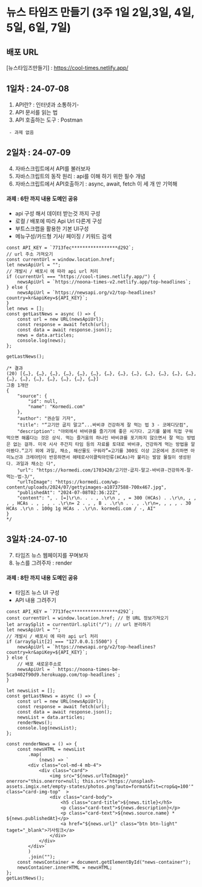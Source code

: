 # 뉴스 타임즈 만들기 (3주 1일 2일,3일, 4일, 5일, 6일, 7일)

## 배포 URL
[뉴스타임즈만들기] : https://cool-times.netlify.app/

## 1일차 : 24-07-08
1. API란? : 인터넷과 소통하기- 
2. API 문서를 읽는 법
3. API 호출하는 도구 : Postman
```
 - 과제 없음
```
## 2일차 : 24-07-09
4. 자바스크립트에서 API를 불러보자
5. 자바스크립트의 동작 원리 : api를 이해 하기 위한 필수 개념
6. 자바스크립트에서 API호출하기 : async, await, fetch 이 세 개 만 기억해

#### 과제 : 6탄 까지 내용 도메인 공유
- api 구성 해서 데이터 받는것 까지 구성
- 로컬 / 배포에 따라 Api Url 다른게 구성
- 부트스크랩을 활용한 기본 UI구성
- 메뉴구성/카드형 기사/ 페이징 / 키워드 검색
```
const API_KEY = `7713fec*****************d292`;
// url 주소 가져오기
const currentUrl = window.location.href;
let newsApiUrl = "";
// 개발시 / 배포시 에 따라 api url 처리
if (currentUrl === "https://cool-times.netlify.app/") {
    newsApiUrl = `https://noona-times-v2.netlify.app/top-headlines`;
} else {
    newsApiUrl = `https://newsapi.org/v2/top-headlines?country=kr&apiKey=${API_KEY}`;
}
let news = [];
const getLastNews = async () => {
    const url = new URL(newsApiUrl);
    const response = await fetch(url);
    const data = await response.json();
    news = data.articles;
    console.log(news);
};

getLastNews();

/* 결과
(20) [{…}, {…}, {…}, {…}, {…}, {…}, {…}, {…}, {…}, {…}, {…}, {…}, {…}, {…}, {…}, {…}, {…}, {…}, {…}, {…}]
그중 1개만
{
    "source": {
        "id": null,
        "name": "Kormedi.com"
    },
    "author": "권순일 기자",
    "title": "“고기만 굽지 말고”...바비큐 건강하게 잘 먹는 법 3 - 코메디닷컴",
    "description": "야외에서 바비큐를 즐기기에 좋은 시기다. 고기를 불에 직접 구워 먹으면 해롭다는 것은 상식. 먹는 즐거움의 하나인 바비큐를 포기하지 않으면서 잘 먹는 방법은 없는 걸까. 미국 시사 주간지 타임 등의 자료를 토대로 바비큐, 건강하게 먹는 방법을 알아봤다.“고기 외에 과일, 채소, 해산물도 구워라”=고기를 300도 이상 고온에서 조리하면 아미노산과 크레아틴이 반응하면서 헤테로사이클릭아민류(HCAs)라 불리는 발암 물질이 생성된다. 과일과 채소는 다",
    "url": "https://kormedi.com/1703420/고기만-굽지-말고-바비큐-건강하게-잘-먹는-법-3/",
    "urlToImage": "https://kormedi.com/wp-content/uploads/2024/07/gettyimages-a10737588-700x467.jpg",
    "publishedAt": "2024-07-08T02:36:22Z",
    "content": ", . [=]\r\n. . . , .\r\n , , = 300 (HCAs) . .\r\n, , , , , HCAs . , , , . .\r\n= 2 . , , B . .\r\n . . , .\r\n=, , , , . 30 HCAs .\r\n . 100g 1g HCAs . .\r\n. kormedi.com / -, AI"
}
*/

```

## 3일차 :24-07-10
7. 타임즈 뉴스 웹페이지를 꾸며보자
8. 뉴스를 그려주자 : render

#### 과제 : 8탄 까지 내용 도메인 공유
- 타임즈 뉴스 UI 구성
- API 내용 그려주기
```
const API_KEY = `7713fec*****************d292`;
const currentUrl = window.location.href; // 현 URL 정보가져오기
let arraySplit = currentUrl.split("/"); // url 분리하기
let newsApiUrl = "";
// 개발시 / 배포시 에 따라 api url 처리
if (arraySplit[2] === "127.0.0.1:5500") {
    newsApiUrl = `https://newsapi.org/v2/top-headlines?country=kr&apiKey=${API_KEY}`;
} else {
    // 배포 새로운주소로
    newsApiUrl = ` https://noona-times-be-5ca9402f90d9.herokuapp.com/top-headlines`;
}

let newsList = [];
const getLastNews = async () => {
    const url = new URL(newsApiUrl);
    const response = await fetch(url);
    const data = await response.json();
    newsList = data.articles;
    renderNews();
    console.log(newsList);
};

const renderNews = () => {
    const newsHTML = newsList
        .map(
            (news) => `
        <div class="col-md-4 mb-4">
            <div class="card">
                <img src="${news.urlToImage}" onerror="this.onerror=null; this.src='https://unsplash-assets.imgix.net/empty-states/photos.png?auto=format&fit=crop&q=100'" class="card-img-top"  >
                <div class="card-body">
                    <h5 class="card-title">${news.title}</h5>
                    <p class="card-text">${news.description}</p>
                    <p class="card-text">${news.source.name} * ${news.publishedAt}</p>
                    <a href="${news.url}" class="btn btn-light" taget="_blank">기사링크</a>
                </div>
            </div>
        </div>`
        )
        .join("");
    const newsContainer = document.getElementById("news-container");
    newsContainer.innerHTML = newsHTML;
};
getLastNews();

```
